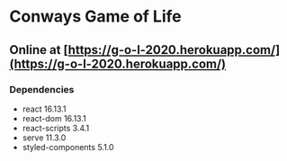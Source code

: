 # Conways Game of Life 

## Online at [https://g-o-l-2020.herokuapp.com/](https://g-o-l-2020.herokuapp.com/)

### Dependencies
  
  - react 16.13.1
  - react-dom 16.13.1
  - react-scripts 3.4.1
  -  serve 11.3.0
  - styled-components 5.1.0
  
